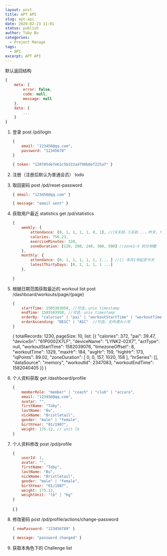 ```yaml
---
layout: post
title: APT API
slug: apt-api
date: 2020-02-23 11:01
status: publish
author: Toby Bu
categories: 
  - Project Manage
tags: 
  - API
excerpt: APT API
---
```


默认返回结构

``` javascript
{
    meta: {
        error: false,
        code: null,
        message: null
    },
    data: {
        ...
    }
}
```

1. 登录 
    post /pd/login

    ``` javascript 
    { 
        email: "123456@qq.com", 
        password: "12345678" 
    } 
    ```
    
    ``` javascript 
    { token: "120705de7e61c5b322ad798b8ef225a7" }
    ```


2. 注册（注册后默认为普通会员）
    todo

3. 取回密码 
    post /pd/reset-password
    
    ``` javascript 
    { email: "123456@qq.com" } 
    ```
    
    ``` javascript 
    { message: "email sent" }
    ```


4. 获取用户最近 statistics 
    get /pd/statistics
    
    ``` javascript 
    {
        weekly: {
            attendance: [0, 1, 1, 1, 1, 0, 1], //[6天前，5天前...，昨天，今天]
            calories: 756.23,
            exerciseMinutes: 320,
            zoneDuration: [120, 200, 240, 300, 500] //zone1~5 的分钟数
        },
        monthly: {
            attendance: [0, 1, 1, 1, 1, 1, 1... ] //[] 本月1号起至今天
            latestThirtyDays: [0, 1, 1, 1, 1 ...]
        },
            
    }
    ```


5. 根据日期范围获取最近的 workout list 
    post /dashboard/workouts/page/{page}
    
    ``` javascript
    {
        startTime: 1585383958, //可选，unix timestamp
        endTime: 1585583958, //可选，unix timestamp
        orderBy: "calories" | "pai" | "workoutStartTime" | "workoutTime" | "iqPoints" | "maxHr" | "avgHr",  //可选，严格大小写
        orderAscending: "DESC" | "ASC"  //可选，无所谓大小写
    }
    ```
    
    {
        totalRecords: 1230,
        pageSize: 10,
        list: [{
            "calories": 372,
            "pai": 39.47,
            "deviceSn": "61P0002X7LF",
            "deviceName": "LYNK2-02X7",
            "actType": null,
            "workoutStartTime": 1582039076,
            "timezoneOffset": 8,
            "workoutTime": 1329,
            "maxHr": 184,
            "avgHr": 159,
            "highHr": 173,
            "iqPoints": 89.02,
            "zoneDuration": [
                0,
                0,
                157,
                1020,
                158
            ],
            "hrSeries": [],
            "dataSource": "memory",
            "workoutId": 2347083,
            "workoutEndTime": 1582040405
        }]
    }

6. 个人资料获取
    get /dashboard/profile
    
    ``` javascript 
    {
        memberRole: "member" | "coach" | "club" | "accuro",
        email: "123456@qq.com",
        avatar: "",
        firstName: "Toby",
        lastName: "Bu",
        nickName: "Bristletail",
        gender: "male" | "female",
        birthYear: "01/1987",
        weight: 175.12, // unit lb
    }
    ```


7. 个人资料修改
    post /pd/profile
    
    ``` javascript 
    {
        userId: 1,
        avatar: "",
        firstName: "Toby",
        lastName: "Bu",
        nickName: "Bristletail",
        gender: "male" | "female",
        birthYear: "01/1987",
        weight: 175.12,
        weightUnit: "lb" | "kg"
    }
    ```
    
    {
    }

8. 修改密码
    post /pd/profile/actions/change-password
    
    ``` javascript 
    { newPassword: "123456789" }
    ```
    
    ``` javascript 
    { message: "password changed" }
    ```

7. 获取本角色下的 Challenge list

